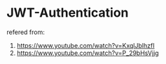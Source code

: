 # JWT-Authentication

refered from:
1) https://www.youtube.com/watch?v=KxqlJblhzfI
2) https://www.youtube.com/watch?v=P_29bHsVjjg
